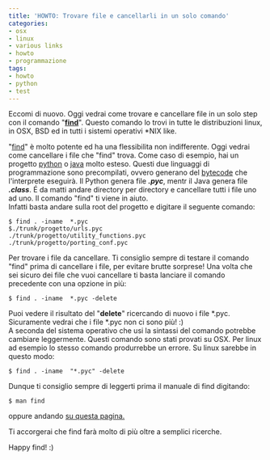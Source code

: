 ```yaml
---
title: 'HOWTO: Trovare file e cancellarli in un solo comando'
categories:
- osx
- linux
- various links
- howto
- programmazione
tags:
- howto
- python
- test
---
```

Eccomi di nuovo. Oggi vedrai come trovare e cancellare file in un solo step
con il comando "[**find**](http://www.gnu.org/software/findutils/)". Questo
comando lo trovi in tutte le distribuzioni linux, in OSX, BSD ed in tutti i
sistemi operativi *NIX like.

"[find](http://www.gnu.org/software/findutils/)" è molto potente ed ha una
flessibilita non indifferente. Oggi vedrai come cancellare i file che "find"
trova. Come caso di esempio, hai un progetto [python](http://www.python.org) o
[java](http://www.java.com) molto esteso. Questi due linguaggi di
programmazione sono precompilati, ovvero generano del
[bytecode](http://it.wikipedia.org/wiki/Bytecode) che l'interprete eseguirà.
Il Python genera file _**.pyc**_, mentr il Java genera file **_.class_**. É da
matti andare directory per directory e cancellare tutti i file uno ad uno. Il
comando "find" ti viene in aiuto.  
Infatti basta andare sulla root del progetto e digitare il seguente comando:

```
$ find . -iname  *.pyc  
$./trunk/progetto/urls.pyc  
./trunk/progetto/utility_functions.pyc  
./trunk/progetto/porting_conf.pyc
```
  
Per trovare i file da cancellare. Ti consiglio sempre di testare il comando
"find" prima di cancellare i file, per evitare brutte sorprese! Una volta che
sei sicuro dei file che vuoi cancellare ti basta lanciare il comando
precedente con una opzione in più:

``` 
$ find . -iname  *.pyc -delete
```

Puoi vedere il risultato del "**delete**" ricercando di nuovo i file *.pyc.
Sicuramente vedrai che i file *.pyc non ci sono più! :)  
A seconda del sistema operativo che usi la sintassi del comando potrebbe
cambiare leggermente. Questi comando sono stati provati su OSX. Per linux ad
esempio lo stesso comando produrrebbe un errore. Su linux sarebbe in questo
modo:

``` 
$ find . -iname  "*.pyc" -delete
```
  
Dunque ti consiglio sempre di leggerti prima il manuale di find digitando:

``` 
$ man find
```

oppure andando [su questa pagina.](http://unixhelp.ed.ac.uk/CGI/man-cgi?find)

Ti accorgerai che find farà molto di più oltre a semplici ricerche.

Happy find! :)
